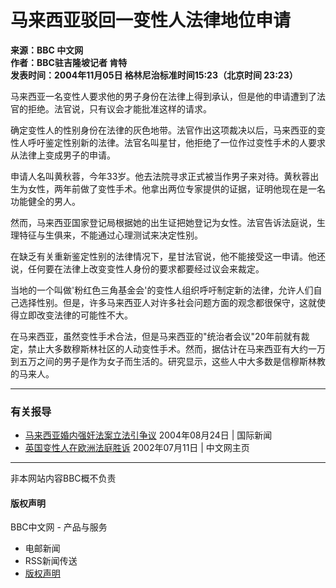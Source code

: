 # 马来西亚驳回一变性人法律地位申请

**来源：BBC 中文网**  
**作者：BBC驻吉隆坡记者 肯特**  
**发表时间：2004年11月05日 格林尼治标准时间15:23（北京时间 23:23）**

马来西亚一名变性人要求他的男子身份在法律上得到承认，但是他的申请遭到了法官的拒绝。法官说，只有议会才能批准这样的请求。

确定变性人的性别身份在法律的灰色地带。法官作出这项裁决以后，马来西亚的变性人呼吁鉴定性别新的法律。法官名叫星甘，他拒绝了一位作过变性手术的人要求从法律上变成男子的申请。

申请人名叫黄秋蓉，今年33岁。他去法院寻求正式被当作男子来对待。黄秋蓉出生为女性，两年前做了变性手术。他拿出两位专家提供的证据，证明他现在是一名功能健全的男人。

然而，马来西亚国家登记局根据她的出生证把她登记为女性。法官告诉法庭说，生理特征与生俱来，不能通过心理测试来决定性别。

在缺乏有关重新鉴定性别的法律情况下，星甘法官说，他不能接受这一申请。他还说，任何要在法律上改变变性人身份的要求都要经过议会来裁定。

当地的一个叫做'粉红色三角基金会'的变性人组织呼吁制定新的法律，允许人们自己选择性别。但是，许多马来西亚人对许多社会问题方面的观念都很保守，这就使得立即改变法律的可能性不大。

在马来西亚，虽然变性手术合法，但是马来西亚的"统治者会议"20年前就有裁定，禁止大多数穆斯林社区的人动变性手术。然而，据估计在马来西亚有大约一万到五万之间的男子是作为女子而生活的。研究显示，这些人中大多数是信穆斯林教的马来人。

---

### 有关报导

- [马来西亚婚内强奸法案立法引争议](http://www.bbc.co.uk/chinese/simp/hi/newsid_3590000/newsid_3593000/3593004.stm)  2004年08月24日  |  国际新闻
- [英国变性人在欧洲法庭胜诉](http://www.bbc.co.uk/chinese/simp/hi/newsid_2120000/newsid_2123400/2123420.stm)  2002年07月11日  |  中文网主页

---

非本网站内容BBC概不负责

#### 版权声明  
BBC中文网 - 产品与服务  
- 电邮新闻  
- RSS新闻传送  
- [版权声明](http://news.bbc.co.uk/chinese/simp/hi/institutional/copyright/default.stm "版权声明")  